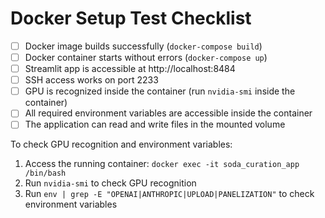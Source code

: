 # Docker Setup Test Checklist

- [ ] Docker image builds successfully (`docker-compose build`)
- [ ] Docker container starts without errors (`docker-compose up`)
- [ ] Streamlit app is accessible at http://localhost:8484
- [ ] SSH access works on port 2233
- [ ] GPU is recognized inside the container (run `nvidia-smi` inside the container)
- [ ] All required environment variables are accessible inside the container
- [ ] The application can read and write files in the mounted volume

To check GPU recognition and environment variables:
1. Access the running container: `docker exec -it soda_curation_app /bin/bash`
2. Run `nvidia-smi` to check GPU recognition
3. Run `env | grep -E "OPENAI|ANTHROPIC|UPLOAD|PANELIZATION"` to check environment variables